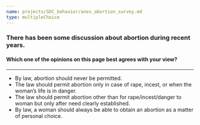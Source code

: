 ```yaml
---
name: projects/SDC_behavior/anes_abortion_survey.md
type: multipleChoice
---
```


### There has been some discussion about abortion during recent years.

#### Which one of the opinions on this page best agrees with your view?

---

- By law, abortion should never be permitted.
- The law should permit abortion only in case of rape, incest, or when the woman’s life is in danger.
- The law should permit abortion other than for rape/incest/danger to woman but only after need clearly established.
- By law, a woman should always be able to obtain an abortion as a matter of personal choice.
